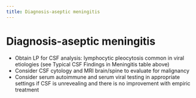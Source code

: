 ```yaml
---
title: Diagnosis-aseptic meningitis
---
```

# Diagnosis-aseptic meningitis

- Obtain LP for CSF analysis: lymphocytic pleocytosis common in viral etiologies (see Typical CSF Findings in Meningitis table above)
- Consider CSF cytology and MRI brain/spine to evaluate for malignancy
- Consider serum autoimmune and serum viral testing in appropriate settings if CSF is unrevealing and there is no improvement with empiric treatment

